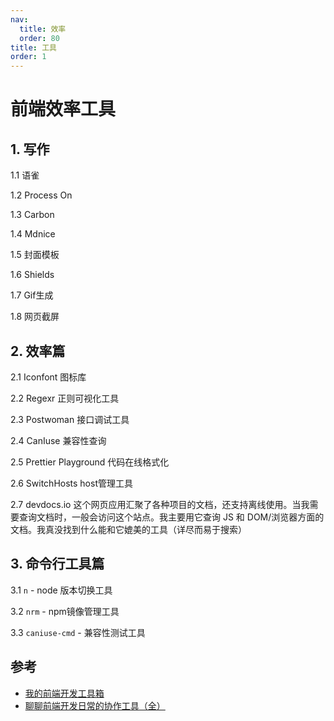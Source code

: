 ```yaml
---
nav:
  title: 效率
  order: 80
title: 工具
order: 1
---
```


# 前端效率工具

## 1. 写作

1.1 语雀

1.2 Process On

1.3 Carbon

1.4 Mdnice

1.5 封面模板

1.6 Shields

1.7 Gif生成

1.8 网页截屏

## 2. 效率篇

2.1 Iconfont 图标库

2.2 Regexr 正则可视化工具

2.3 Postwoman 接口调试工具

2.4 CanIuse 兼容性查询

2.5 Prettier Playground 代码在线格式化

2.6 SwitchHosts host管理工具

2.7 devdocs.io 这个网页应用汇聚了各种项目的文档，还支持离线使用。当我需要查询文档时，一般会访问这个站点。我主要用它查询 JS 和 DOM/浏览器方面的文档。我真没找到什么能和它媲美的工具（详尽而易于搜索）

## 3. 命令行工具篇

3.1 `n` - node 版本切换工具

3.2 `nrm` - npm镜像管理工具

3.3 `caniuse-cmd` - 兼容性测试工具

## 参考

- [我的前端开发工具箱](https://juejin.im/post/6844904183460528142)
- [聊聊前端开发日常的协作工具（全）](https://juejin.im/post/5ed37b57518825434c3d9677)
